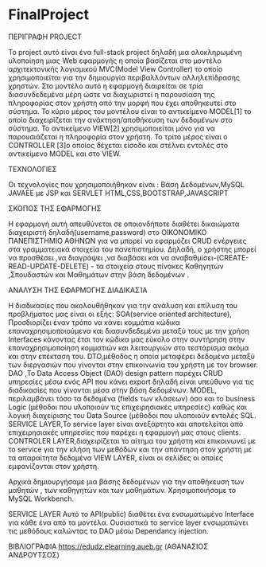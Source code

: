 # FinalProject

ΠΕΡΙΓΡΑΦΗ PROJECT

Το project αυτό είναι ένα full-stack project δηλαδή μια ολοκληρωμένη
υλοποίηση μιας Web εφαρμογής η οποία βασίζεται στο μοντέλο
αρχιτεκτονικής λογισμικού MVC(Model View Controller) το οποίο
χρησιμοποιείται για την δημιουργία περιβαλλόντων αλληλεπίδρασης
χρηστών. Στο μοντέλο αυτό η εφαρμογή διαιρείται σε τρία
διασυνδεδεμένα μέρη ώστε να διαχωριστεί η παρουσίαση της
πληροφορίας στον χρήστη από την μορφή που έχει αποθηκευτεί στο
σύστημα.
Το κύριο μέρος του μοντέλου είναι το αντικείμενο MODEL[1] το οποίο
διαχειρίζεται την ανάκτηση/αποθήκευση των δεδομένων στο σύστημα.
Το αντικείμενο VIEW[2] χρησιμοποιείται μόνο για να παρουσιάζεται η
πληροφορία στον χρήστη.
Το τρίτο μέρος είναι ο CONTROLLER [3]ο οποίος δέχεται είσοδο και
στέλνει εντολές στο αντικείμενο MODEL και στο VIEW.

ΤΕΧΝΟΛΟΓΙΕΣ

Oι τεχνολογίες που χρησιμοποιήθηκαν είναι :
Βάση Δεδομένων,MySQL
JAVAEE με JSP και SERVLET
HTML,CSS,BOOTSTRAP,JAVASCRIPT

ΣΚΟΠΟΣ ΤΗΣ ΕΦΑΡΜΟΓΗΣ

Η εφαρμογή αυτή απευθύνεται σε οποιονδήποτε διαθέτει δικαιώματα
διαχειριστή δηλαδή(username,password) στο ΟΙΚΟΝΟΜΙΚΟ
ΠΑΝΕΠΙΣΤΗΜΙΟ ΑΘΗΝΩΝ για να μπορεί να εφαρμόζει CRUD
ενέργειες στα γραμματειακά στοιχεία του πανεπιστημίου. Δηλαδή, ο
χρήστης μπορεί να προσθέσει ,να διαγράψει ,να διαβάσει και να
αναβαθμίσει-(CREATE-READ-UPDATE-DELETE) - τα στοιχεία στους
πίνακες Καθηγητών ,Σπουδαστών και Μαθημάτων στην βάση
δεδομένων .


ΑΝΑΛΥΣΗ ΤΗΣ ΕΦΑΡΜΟΓΗΣ
ΔΙΑΔΙΚΑΣΊΑ

Η διαδικασίες που ακολουθήθηκαν για την ανάλυση και επίλυση του
προβλήματος μας είναι οι εξής:
SOA(service oriented architecture), Προσδιορίζει έναν τρόπο να
κάνει κομμάτια κώδικα επαναχρησιμοποιούμενα και
διασυνδεδεμένα μεταξύ τους με την χρήση Interfaces κάνοντας
έτσι τον κώδικα μας εύκολο στην συντήρηση στην
επαναχρησιμοποίηση κομματιών και λειτουργιών στο τεστάρισμα
ακόμα και στην επέκταση του.
DTO,μέθοδος η οποία μεταφέρει δεδομένα μεταξύ των
διεργασιών που γίνονται στην επικοινωνία του χρήστη με τον
browser.
DAO ,Το Data Access Object (DAO) design pattern παρέχει
CRUD υπηρεσίες μέσω ενός API που κάνει export δηλαδή είναι
υπεύθυνο για τις διαδικασίες που γίνονται μέσα στην βάση
δεδομένων.
MODEL, περιλαμβάνει τόσο τα δεδομένα (fields των κλάσεων)
όσο και το business Logic (μέθοδοι που υλοποιούν τις
επιχειρησιακές υπηρεσίες) καθώς και λογική διαχείρισης του Data
Source (μέθοδοι που υλοποιούν εντολές SQL.
SERVICE LAYER,Το service layer είναι ανεξάρτητο και
αποτελείται από επιχειρησιακές υπηρεσίες που παρέχει η
εφαρμογή μας στους clients.
CONTROLER LAYER,διαχειρίζεται το αίτημα του χρήστη και
επικοινωνεί με το service για την κλήση των μεθόδων και την
απάντηση στον χρήστη με τα απαραίτητα δεδομένα
VIEW LAYER, είναι οι σελίδες οι οποίες εμφανίζονται στον
χρήστη.

Αρχικά δημιουργήσαμε μια βάσης δεδομένων για την αποθήκευση των
μαθητών , των καθηγητών και των μαθημάτων. Χρησιμοποιήσαμε το
MySQL Workbench.

SERVICE LAYER
Αυτό το API(public) διαθέτει ένα ενσωματωμένο Interface για κάθε ένα
από τα μοντέλα. Ουσιαστικά το service layer ενσωματώνει τις μεθόδους
καλώντας το DAO μέσω Dependancy injection.


ΒΙΒΛΙΟΓΡΑΦΙΑ
https://edudz.elearning.aueb.gr (ΑΘΑΝΑΣΙΟΣ ΑΝΔΡΟΥΤΣΟΣ)

